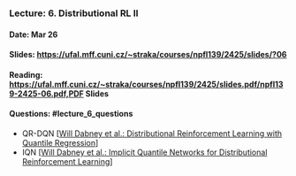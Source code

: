 ### Lecture: 6. Distributional RL II
#### Date: Mar 26
#### Slides: https://ufal.mff.cuni.cz/~straka/courses/npfl139/2425/slides/?06
#### Reading: https://ufal.mff.cuni.cz/~straka/courses/npfl139/2425/slides.pdf/npfl139-2425-06.pdf,PDF Slides
#### Questions: #lecture_6_questions

- QR-DQN [[Will Dabney et al.: Distributional Reinforcement Learning with Quantile Regression](https://arxiv.org/abs/1710.10044)]
- IQN [[Will Dabney et al.: Implicit Quantile Networks for Distributional Reinforcement Learning](https://arxiv.org/abs/1806.06923)]
